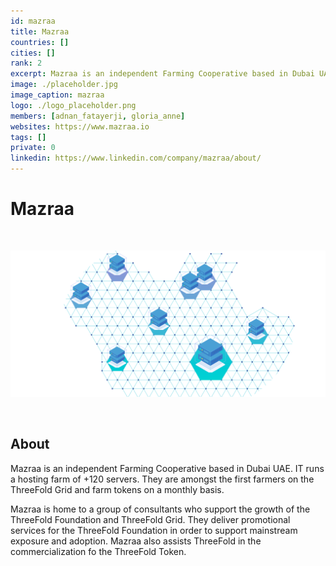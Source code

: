 ```yaml
---
id: mazraa
title: Mazraa
countries: []
cities: []
rank: 2
excerpt: Mazraa is an independent Farming Cooperative based in Dubai UAE.
image: ./placeholder.jpg
image_caption: mazraa
logo: ./logo_placeholder.png
members: [adnan_fatayerji, gloria_anne]
websites: https://www.mazraa.io
tags: []
private: 0
linkedin: https://www.linkedin.com/company/mazraa/about/
---
```


# Mazraa

<br/>

![mazraa](./mazraa2.png)

<br/>

## About

Mazraa is an independent Farming Cooperative based in Dubai UAE. IT runs a hosting farm of +120 servers. They are amongst the first farmers on the ThreeFold Grid and farm tokens on a monthly basis.

Mazraa is home to a group of consultants who support the growth of the ThreeFold Foundation and ThreeFold Grid. They deliver promotional services for the ThreeFold Foundation in order to support mainstream exposure and adoption. Mazraa also assists ThreeFold in the commercialization fo the ThreeFold Token.


<!-- ## Mission

## Impact

## Powered by ThreeFold

## Join saving our planet!

## Support this project

## TFGrid Solution

### Roadmap

TODO: Add People
 -->



